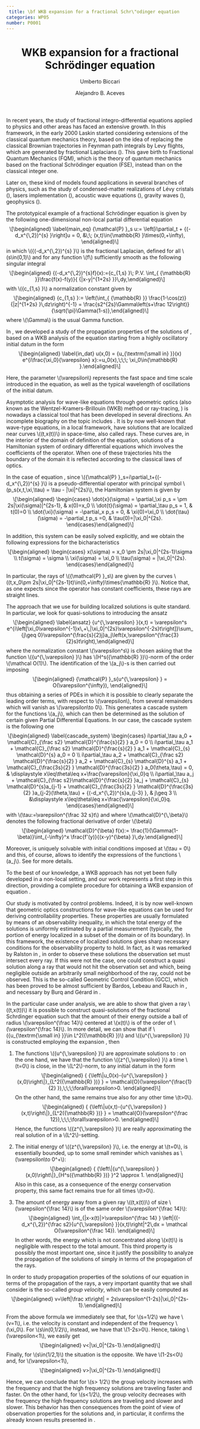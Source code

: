 ```yaml
---
 title: \bf WKB expansion for a fractional Schr\"odinger equation
categories: WP05
number: P0001
---
```

<body>
<header>
<h1 class="title"><span><strong>WKB expansion for a fractional Schrödinger equation</strong></span></h1>
<p class="author">Umberto Biccari</p>
<p class="author">Alejandro B. Aceves</p>
</header>
<p>In recent years, the study of fractional integro-differential equations applied to physics and other areas has faced an extensive growth. In this framework, in the early 2000 Laskin started considering extensions of the classical quantum mechanics theory, based on the idea of replacing the classical Brownian trajectories in Feynman path integrals by Levy flights, which are generated by fractional Laplacians (<span class="citation" data-cites="laskin2000quantum laskin2000fractional laskin2002fractional"></span>). This gave birth to Fractional Quantum Mechanics (FQM), which is the theory of quantum mechanics based on the fractional Schrödinger equation (FSE), instead than on the classical integer one.</p>
<p>Later on, these kind of models found applications in several branches of physics, such as the study of condensed-matter realizations of Lévy cristals (<span class="citation" data-cites="stickler2013potential"></span>), lasers implementation (<span class="citation" data-cites="longhi2015fractional"></span>), acoustic wave equations (<span class="citation" data-cites="liu2009recovery tanushev2008superpositions"></span>), gravity waves (<span class="citation" data-cites="tanushev2007mountain"></span>), geophysics (<span class="citation" data-cites="vcerveny1982computation hill2001prestack"></span>).</p>
<p>The prototypical example of a fractional Schrödinger equation is given by the following one-dimensional non-local partial differential equation <span class="math display">\[\begin{aligned}
\label{main_eq}
    {\mathcal{P} }_s u:= \left[i\partial_t + {(-d_x^{\,2})^{s} }\right]u = 0, &amp;\;\;  (x,t)\in{\mathbb{R} }\times(0,+\infty), \end{aligned}\]</span> in which <span class="math inline">\({(-d_x^{\,2})^{s} }\)</span> is the fractional Laplacian, defined for all <span class="math inline">\(s\in(0,1)\)</span> and for any function <span class="math inline">\(f\)</span> sufficiently smooth as the following singular integral <span class="math display">\[\begin{aligned}
{(-d_x^{\,2})^{s}f}(x):={c_{1,s} }\; P.V. \int_{ {\mathbb{R} }}\frac{f(x)-f(y)}{ {|x-y|^{1+2s} }}\,dy,\end{aligned}\]</span> with <span class="math inline">\({c_{1,s} }\)</span> a normalization constant given by <span class="math display">\[\begin{aligned}
    {c_{1,s} }:= \left(\int_{ {\mathbb{R} }} \frac{1-\cos(z)}{|z|^{1+2s} }\,dz\right)^{-1} = \frac{s2^{2s}\Gamma\left(s+\frac 12\right)}{\sqrt{\pi}\Gamma(1-s)},\end{aligned}\]</span> where <span class="math inline">\(\Gamma\)</span> is the usual Gamma function.</p>
<p>In <span class="citation" data-cites="biccari2018wkb"></span>, we developed a study of the propagation properties of the solutions of , based on a WKB analysis of the equation starting from a highly oscillatory initial datum in the form <span class="math display">\[\begin{aligned}
\label{in_dat}
    u(x,0) = {u_{\textrm{\small in} }}(x) e^{i\frac{\xi_0}{\varepsilon} x}:=u_0(x),\;\;\; \xi_0\in{\mathbb{R} }.\end{aligned}\]</span></p>
<p>Here, the parameter <span class="math inline">\(\varepsilon\)</span> represents the fast space and time scale introduced in the equation, as well as the typical wavelength of oscillations of the initial datum.</p>
<p>Asymptotic analysis for wave-like equations through geometric optics (also known as the Wentzel-Kramers-Brillouin (WKB) method or ray-tracing, <span class="citation" data-cites="brillouin1926mecanique kramers1926wellenmechanik spigler1997survey wentzel1926verallgemeinerung"></span>) is nowadays a classical tool that has been developed in several directions. An incomplete biography on the topic includes <span class="citation" data-cites="liu2010recovery liu2013error liu2015sobolev"></span>. It is by now well-known that wave-type equations, in a local framework, have solutions that are localized near curves <span class="math inline">\((t,x(t))\)</span> in space-time, also called rays. These curves are, in the interior of the domain of definition of the equation, solutions of a Hamiltonian system of ordinary differential equations which involves the coefficients of the operator. When one of these trajectories hits the boundary of the domain it is reflected according to the classical laws of optics.</p>
<p>In the case of equation , since <span class="math inline">\({\mathcal{P} }_s=i\partial_t+{(-d_x^{\,2})^{s} }\)</span> is a pseudo-differential operator with principal symbol <span class="math inline">\(p_s(x,t,\xi,\tau) = \tau - |\xi|^{2s}\)</span>, the Hamiltonian system is given by <span class="math display">\[\begin{aligned}
    \begin{cases}
        \dot{x}(\sigma) = \partial_\xi p_s = \pm 2s|\xi(\sigma)|^{2s-1}, &amp; x(0)=x_0
        \\
        \dot{t}(\sigma) = \partial_\tau p_s = 1, &amp; t(0)=0
        \\
        \dot{\xi}(\sigma) = -\partial_x p_s = 0, &amp; \xi(0)=\xi_0
        \\
        \dot{\tau}(\sigma) = -\partial_t p_s =0, &amp; \tau(0)=|\xi_0|^{2s}.
    \end{cases}\end{aligned}\]</span></p>
<p>In addition, this system can be easily solved explicitly, and we obtain the following expressions for the bicharacteristics <span class="math display">\[\begin{aligned}
    \begin{cases}
        x(\sigma) = x_0 \pm 2s|\xi_0|^{2s-1}\sigma
        \\
        t(\sigma) = \sigma 
        \\
        \xi(\sigma) = \xi_0
        \\
        \tau(\sigma) = |\xi_0|^{2s}.
    \end{cases}\end{aligned}\]</span></p>
<p>In particular, the rays of <span class="math inline">\({\mathcal{P} }_s\)</span> are given by the curves <span class="math inline">\((t,x_0\pm 2s|\xi_0|^{2s-1}t)\in(0,+\infty)\times{\mathbb{R} }\)</span>. Notice that, as one expects since the operator has constant coefficients, these rays are straight lines.</p>
<p>The approach that we use for building localized solutions is quite standard. In particular, we look for quasi-solutions to introducing the ansatz <span class="math display">\[\begin{aligned}
\label{ansatz}
    {u^{\,\varepsilon} }(x,t) = \varepsilon^s e^{i\left[\xi_0\varepsilon^{-1}x\,+\,|\xi_0|^{2s}\varepsilon^{-2s}t\right]}\sum_{j\geq 0}\varepsilon^{\frac{s}{2}j}a_j\left(x,\varepsilon^{\frac{3}{2}s}t\right),\end{aligned}\]</span> where the normalization constant <span class="math inline">\(\varepsilon^s\)</span> is chosen asking that the function <span class="math inline">\({u^{\,\varepsilon} }\)</span> has <span class="math inline">\(H^s({\mathbb{R} })\)</span>-norm of the order <span class="math inline">\(\mathcal O(1)\)</span>. The identification of the <span class="math inline">\(a_j\)</span>-s is then carried out imposing <span class="math display">\[\begin{aligned}
{\mathcal{P} }_s{u^{\,\varepsilon} } = O(\varepsilon^{\infty}), \end{aligned}\]</span> thus obtaining a series of PDEs in which it is possible to clearly separate the leading order terms, with respect to <span class="math inline">\(\varepsilon\)</span>, from several remainders which will vanish as <span class="math inline">\(\varepsilon\to 0\)</span>. This generates a cascade system for the functions <span class="math inline">\(a_j\)</span>, which can then be determined as the solution of certain given Partial Differential Equations. In our case, the cascade system is the following one <span class="math display">\[\begin{aligned}
\label{cascade_system}
    \begin{cases}
        i\partial_\tau a_0 + \mathcal{C}_{\frac s2} \mathcal{D}^{\frac{s}{2} } a_0 = 0  
        \\
        i\partial_\tau a_1 + \mathcal{C}_{\frac s2} \mathcal{D}^{\frac{s}{2} } a_1 + \mathcal{C}_{s} \mathcal{D}^{s} a_0 = 0  
        \\
        i\partial_\tau a_2 + \mathcal{C}_{\frac s2} \mathcal{D}^{\frac{s}{2} } a_2 + \mathcal{C}_{s} \mathcal{D}^{s} a_1 + \mathcal{C}_{\frac{3s}{2} } \mathcal{D}^{\frac{3s}{2} } a_0(\theta,\tau) = 0, &amp; \displaystyle x\leq\theta\leq x+\frac{\varepsilon}{\xi_0}q
        \\
        i\partial_\tau a_j + \mathcal{C}_{\frac s2}\mathcal{D}^{\frac{s}{2} }a_j + \mathcal{C}_{s} \mathcal{D}^{s}a_{j-1} +  \mathcal{C}_{\frac{3s}{2} } \mathcal{D}^{\frac{3s}{2} }a_{j-2}(\theta,\tau) + {(-d_x^{\,2})^{s}a_{j-3} }, &amp; j\geq 3
        \\
        &amp;\displaystyle x\leq\theta\leq x+\frac{\varepsilon}{\xi_0}q.  
    \end{cases}\end{aligned}\]</span> with <span class="math inline">\(\tau:=\varepsilon^{\frac 32 s}t\)</span> and where <span class="math inline">\(\mathcal{D}^{\,\beta}\)</span> denotes the following fractional derivative of order <span class="math inline">\(\beta\)</span> <span class="math display">\[\begin{aligned}
    \mathcal{D}^{\beta} f(x):= \frac{1}{\Gamma(1-\beta)}\int_{-\infty}^x \frac{f&#39;(y)}{(x-y)^{\beta} }\,dy.\end{aligned}\]</span></p>
<p>Moreover, is uniquely solvable with initial conditions imposed at <span class="math inline">\(\tau = 0\)</span> and this, of course, allows to identify the expressions of the functions <span class="math inline">\(a_j\)</span>. See <span class="citation" data-cites="biccari2018wkb"></span> for more details.</p>
<p>To the best of our knowledge, a WKB approach has not yet been fully developed in a non-local setting, and our work represents a first step in this direction, providing a complete procedure for obtaining a WKB expansion of equation .</p>
<p>Our study is motivated by control problems. Indeed, it is by now well-known that geometric optics constructions for wave-like equations can be used for deriving controllability properties. These properties are usually formulated by means of an observability inequality, in which the total energy of the solutions is uniformly estimated by a partial measurement (typically, the portion of energy localized in a subset of the domain or of its boundary). In this framework, the existence of localized solutions gives sharp necessary conditions for the observability property to hold. In fact, as it was remarked by Ralston in <span class="citation" data-cites="ralston1982gaussian"></span>, in order to observe these solutions the observation set must intersect every ray. If this were not the case, one could construct a quasi solution along a ray that would not hit the observation set and which, being negligible outside an arbitrarily small neighborhood of the ray, could not be observed. This is the so-called Geometric Control Condition (GCC), which has been proved to be almost sufficient by Bardos, Lebeau and Rauch in <span class="citation" data-cites="bardos1992sharp"></span>, and necessary by Burq and Gérard in <span class="citation" data-cites="burq1997condition"></span>.</p>
<p>In the particular case under analysis, we are able to show that given a ray <span class="math inline">\((t,x(t))\)</span> it is possible to construct quasi-solutions of the fractional Schrdinger equation such that the amount of their energy outside a ball of radius <span class="math inline">\(\varepsilon^{\frac 14}\)</span> centered at <span class="math inline">\(x(t)\)</span> is of the order of <span class="math inline">\(\varepsilon^{\frac 14}\)</span>. In more detail, we can show that if <span class="math inline">\({u_{\textrm{\small in} }}\in L^2({\mathbb{R} })\)</span> and <span class="math inline">\({u^{\,\varepsilon} }\)</span> is constructed employing the expansion , then</p>
<ol>
<li><p>The functions <span class="math inline">\({u^{\,\varepsilon} }\)</span> are approximate solutions to : on the one hand, we have that the function <span class="math inline">\({z^{\,\varepsilon} }\)</span> a time <span class="math inline">\(t=0\)</span> is close, in the <span class="math inline">\(L^2\)</span>-norm, to any initial datum in the form <span class="math display">\[\begin{aligned}
        { {\left\|u_0(x)-{u^{\,\varepsilon} }(x,0)\right\|}_{L^2({\mathbb{R} })} } = \mathcal{O}(\varepsilon^{\frac{1}{2} }),\;\;\;\forall\varepsilon&gt;0.
    \end{aligned}\]</span> On the other hand, the same remains true also for any other time <span class="math inline">\(t&gt;0\)</span>. <span class="math display">\[\begin{aligned}
        { {\left\|u(x,t)-{u^{\,\varepsilon} }(x,t)\right\|}_{L^2({\mathbb{R} })} } = \mathcal{O}(\varepsilon^{\frac 12}),\;\;\;\forall\varepsilon&gt;0.
    \end{aligned}\]</span> Hence, the functions <span class="math inline">\({z^{\,\varepsilon} }\)</span> are really approximating the real solution of in a <span class="math inline">\(L^2\)</span>-setting.</p></li>
<li><p>The initial energy of <span class="math inline">\({z^{\,\varepsilon} }\)</span>, i.e. the energy at <span class="math inline">\(t=0\)</span>, is essentially bounded, up to some small reminder which vanishes as <span class="math inline">\(\varepsilon\to 0^+\)</span>: <span class="math display">\[\begin{aligned}
        { {\left\|{u^{\,\varepsilon} }(x,0)\right\|}_{H^s({\mathbb{R} })} }^2 \approx 1.
    \end{aligned}\]</span> Also in this case, as a consequence of the energy conservation property, this same fact remains true for all times <span class="math inline">\(t&gt;0\)</span>.</p></li>
<li><p>The amount of energy away from a given ray <span class="math inline">\((t,x(t))\)</span> of size <span class="math inline">\(\varepsilon^{\frac 14}\)</span> is of the same order <span class="math inline">\(\varepsilon^{\frac 14}\)</span>: <span class="math display">\[\begin{aligned}
        \int_{|x-x(t)|&gt;\varepsilon^{\frac 14} } \left|{(-d_x^{\,2})^{\frac s2}{u^{\,\varepsilon} }}(x,t)\right|^2\,dx = \mathcal O(\varepsilon^{\frac 14}).
    \end{aligned}\]</span> In other words, the energy which is not concentrated along <span class="math inline">\(x(t)\)</span> is negligible with respect to the total amount. This third property is possibly the most important one, since it justify the possibility to analyze the propagation of the solutions of simply in terms of the propagation of the rays.</p></li>
</ol>
<p>In order to study propagation properties of the solutions of our equation in terms of the propagation of the rays, a very important quantity that we shall consider is the so-called <em>group velocity</em>, which can be easily computed as <span class="math display">\[\begin{aligned}
    v=\left|\frac xt\right| = 2s\varepsilon^{1-2s}|\xi_0|^{2s-1}.\end{aligned}\]</span></p>
<p>From the above formula we immediately see that, for <span class="math inline">\(s=1/2\)</span> we have <span class="math inline">\(v=1\)</span>, i.e. the velocity is constant and independent of the frequency <span class="math inline">\(\xi_0\)</span>. For <span class="math inline">\(s\in(0,1/2)\)</span>, instead, we have that <span class="math inline">\(1-2s&gt;0\)</span>. Hence, taking <span class="math inline">\(\varepsilon&lt;1\)</span>, we easily get <span class="math display">\[\begin{aligned}
    v&lt;|\xi_0|^{2s-1}.\end{aligned}\]</span> Finally, for <span class="math inline">\(s\in(1/2,1)\)</span> the situation is the opposite. We have <span class="math inline">\(1-2s&lt;0\)</span> and, for <span class="math inline">\(\varepsilon&lt;1\)</span>, <span class="math display">\[\begin{aligned}
    v&gt;|\xi_0|^{2s-1}.\end{aligned}\]</span></p>
<p>Hence, we can conclude that for <span class="math inline">\(s&gt; 1/2\)</span> the group velocity increases with the frequency and that the high frequency solutions are traveling faster and faster. On the other hand, for <span class="math inline">\(s&lt;1/2\)</span>, the group velocity decreases with the frequency the high frequency solutions are traveling and slower and slower. This behavior has then consequences from the point of view of observation properties for the solutions and, in particular, it confirms the already known results presented in <span class="citation" data-cites="biccari2014internal"></span>.</p>
</body>
